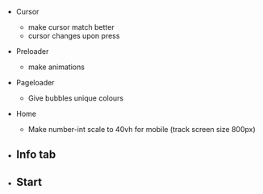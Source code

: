 
- Cursor
    - make cursor match better
    - cursor changes upon press

- Preloader
    - make animations

- Pageloader
    - Give bubbles unique colours
    
- Home
    - Make number-int scale to 40vh for mobile (track screen size 800px)

- Info tab
    - 

- Start
    - 
